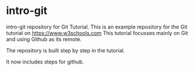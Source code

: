 # intro-git
intro-git repository for Git Tutorial.
This is an example repository for the Git tutorial on https://www.w3schools.com
This tutorial focusses mainly on Git and using Github as its remote.

The repository is built step by step in the tutorial.

It now includes steps for github.
